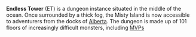 **Endless Tower** (ET) is a dungeon instance situated in the middle of the ocean. Once surrounded by a thick fog, the Misty Island is now accessible to adventurers from the docks of [Alberta](https://wiki.jellyro.com/index.php?title=Alberta "Alberta"). The dungeon is made up of 101 floors of increasingly difficult monsters, including [MVPs](https://wiki.jellyro.com/index.php?title=MVP "MVP")